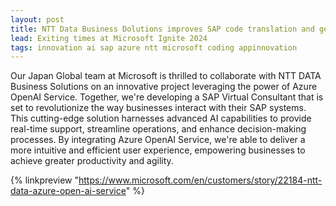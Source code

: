 ```yaml
---
layout: post
title: NTT Data Business Dolutions improves SAP code translation and generation with Azure
lead: Exiting times at Microsoft Ignite 2024
tags: innovation ai sap azure ntt microsoft coding appinnovation
---
```


Our Japan Global team at Microsoft is thrilled to collaborate with NTT DATA Business Solutions on an innovative project leveraging the power of Azure OpenAI Service. Together, we're developing a SAP Virtual Consultant that is set to revolutionize the way businesses interact with their SAP systems.
This cutting-edge solution harnesses advanced AI capabilities to provide real-time support, streamline operations, and enhance decision-making processes. By integrating Azure OpenAI Service, we're able to deliver a more intuitive and efficient user experience, empowering businesses to achieve greater productivity and agility.

{% linkpreview "https://www.microsoft.com/en/customers/story/22184-ntt-data-azure-open-ai-service" %}
